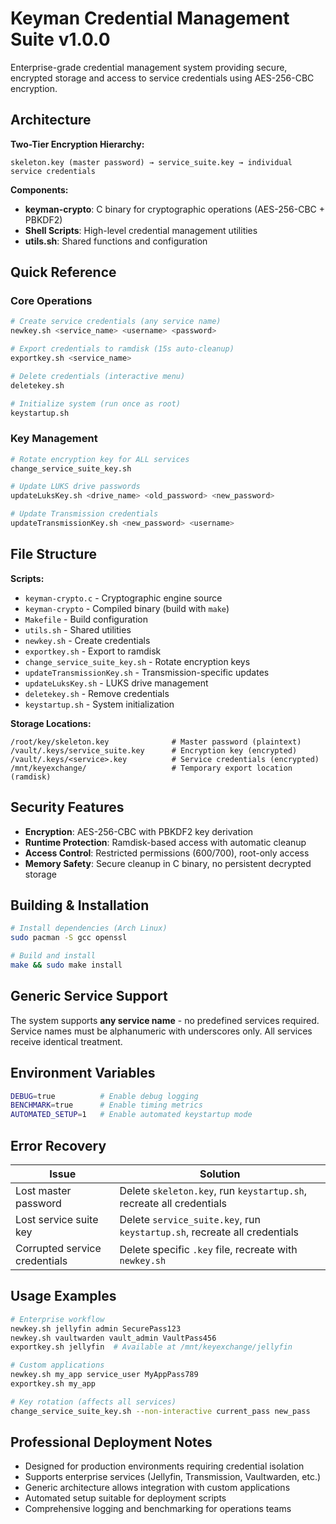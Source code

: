 # Keyman Credential Management Suite v1.0.0

Enterprise-grade credential management system providing secure, encrypted storage and access to service credentials using AES-256-CBC encryption.

## Architecture

**Two-Tier Encryption Hierarchy:**
```
skeleton.key (master password) → service_suite.key → individual service credentials
```

**Components:**
- **keyman-crypto**: C binary for cryptographic operations (AES-256-CBC + PBKDF2)
- **Shell Scripts**: High-level credential management utilities  
- **utils.sh**: Shared functions and configuration

## Quick Reference

### Core Operations
```bash
# Create service credentials (any service name)
newkey.sh <service_name> <username> <password>

# Export credentials to ramdisk (15s auto-cleanup)
exportkey.sh <service_name>

# Delete credentials (interactive menu)
deletekey.sh

# Initialize system (run once as root)
keystartup.sh
```

### Key Management
```bash
# Rotate encryption key for ALL services
change_service_suite_key.sh

# Update LUKS drive passwords  
updateLuksKey.sh <drive_name> <old_password> <new_password>

# Update Transmission credentials
updateTransmissionKey.sh <new_password> <username>
```

## File Structure

**Scripts:**
- `keyman-crypto.c` - Cryptographic engine source
- `keyman-crypto` - Compiled binary (build with `make`)
- `Makefile` - Build configuration
- `utils.sh` - Shared utilities
- `newkey.sh` - Create credentials
- `exportkey.sh` - Export to ramdisk
- `change_service_suite_key.sh` - Rotate encryption keys
- `updateTransmissionKey.sh` - Transmission-specific updates
- `updateLuksKey.sh` - LUKS drive management  
- `deletekey.sh` - Remove credentials
- `keystartup.sh` - System initialization

**Storage Locations:**
```
/root/key/skeleton.key              # Master password (plaintext)
/vault/.keys/service_suite.key      # Encryption key (encrypted)
/vault/.keys/<service>.key          # Service credentials (encrypted)
/mnt/keyexchange/                   # Temporary export location (ramdisk)
```

## Security Features

- **Encryption**: AES-256-CBC with PBKDF2 key derivation
- **Runtime Protection**: Ramdisk-based access with automatic cleanup
- **Access Control**: Restricted permissions (600/700), root-only access
- **Memory Safety**: Secure cleanup in C binary, no persistent decrypted storage

## Building & Installation

```bash
# Install dependencies (Arch Linux)
sudo pacman -S gcc openssl

# Build and install
make && sudo make install
```

## Generic Service Support

The system supports **any service name** - no predefined services required. Service names must be alphanumeric with underscores only. All services receive identical treatment.

## Environment Variables

```bash
DEBUG=true          # Enable debug logging
BENCHMARK=true      # Enable timing metrics  
AUTOMATED_SETUP=1   # Enable automated keystartup mode
```

## Error Recovery

| Issue | Solution |
|-------|----------|
| Lost master password | Delete `skeleton.key`, run `keystartup.sh`, recreate all credentials |
| Lost service suite key | Delete `service_suite.key`, run `keystartup.sh`, recreate all credentials |
| Corrupted service credentials | Delete specific `.key` file, recreate with `newkey.sh` |

## Usage Examples

```bash
# Enterprise workflow
newkey.sh jellyfin admin SecurePass123
newkey.sh vaultwarden vault_admin VaultPass456
exportkey.sh jellyfin  # Available at /mnt/keyexchange/jellyfin

# Custom applications
newkey.sh my_app service_user MyAppPass789
exportkey.sh my_app

# Key rotation (affects all services)
change_service_suite_key.sh --non-interactive current_pass new_pass
```

## Professional Deployment Notes

- Designed for production environments requiring credential isolation
- Supports enterprise services (Jellyfin, Transmission, Vaultwarden, etc.)
- Generic architecture allows integration with custom applications
- Automated setup suitable for deployment scripts
- Comprehensive logging and benchmarking for operations teams

